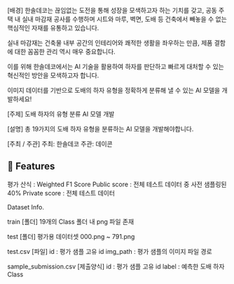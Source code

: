 [배경] 
한솔데코는 끊임없는 도전을 통해 성장을 모색하고자 하는 기치를 갖고, 공동 주택 내 실내 마감재 공사를 수행하며 시트와 마루, 벽면, 도배 등 건축에서 빼놓을 수 없는 핵심적인 자재를 유통하고 있습니다.

실내 마감재는 건축물 내부 공간의 인테리어와 쾌적한 생활을 좌우하는 만큼, 제품 결함에 대한 꼼꼼한 관리 역시 매우 중요합니다.

이를 위해 한솔데코에서는 AI 기술을 활용하여 하자를 판단하고 빠르게 대처할 수 있는 혁신적인 방안을 모색하고자 합니다.

이미지 데이터를 기반으로 도배의 하자 유형을 정확하게 분류해 낼 수 있는 AI 모델을 개발하세요!



[주제]
도배 하자의 유형 분류 AI 모델 개발



[설명]
총 19가지의 도배 하자 유형을 분류하는 AI 모델을 개발해야합니다.


[주최 / 주관]
주최: 한솔데코
주관: 데이콘

## 🚀 Features
평가 산식 : Weighted F1 Score
Public score : 전체 테스트 데이터 중 사전 샘플링된 40%
Private score : 전체 테스트 데이터

Dataset Info.

train [폴더]
19개의 Class 폴더 내 png 파일 존재


test [폴더]
평가용 데이터셋
000.png ~ 791.png


test.csv [파일]
id : 평가 샘플 고유 id
img_path : 평가 샘플의 이미지 파일 경로


sample_submission.csv [제출양식]
id : 평가 샘플 고유 id
label : 예측한 도배 하자 Class


```
